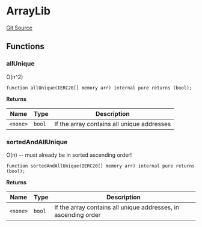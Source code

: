# ArrayLib
[Git Source](https://github.com/larrythecucumber321/protocol/blob/0e60393685a4ae7994ac986273cdfa4cf9c069ed/contracts/libraries/Array.sol)


## Functions
### allUnique

O(n^2)


```solidity
function allUnique(IERC20[] memory arr) internal pure returns (bool);
```
**Returns**

|Name|Type|Description|
|----|----|-----------|
|`<none>`|`bool`|If the array contains all unique addresses|


### sortedAndAllUnique

O(n) -- must already be in sorted ascending order!


```solidity
function sortedAndAllUnique(IERC20[] memory arr) internal pure returns (bool);
```
**Returns**

|Name|Type|Description|
|----|----|-----------|
|`<none>`|`bool`|If the array contains all unique addresses, in ascending order|


